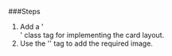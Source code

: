 ###Steps
1. Add a '<div>' class tag for implementing the card layout.
2. Use the '<img src>' tag to add the required image.

